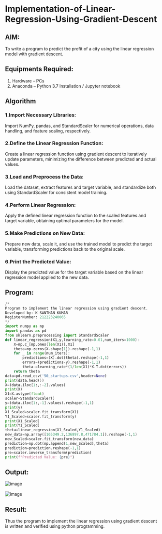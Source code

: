 # Implementation-of-Linear-Regression-Using-Gradient-Descent

## AIM:
To write a program to predict the profit of a city using the linear regression model with gradient descent.

## Equipments Required:
1. Hardware – PCs
2. Anaconda – Python 3.7 Installation / Jupyter notebook

## Algorithm
### 1.Import Necessary Libraries:

Import NumPy, pandas, and StandardScaler for numerical operations, data handling, and feature scaling, respectively.

### 2.Define the Linear Regression Function:

Create a linear regression function using gradient descent to iteratively update parameters, minimizing the difference between predicted and actual values.

### 3.Load and Preprocess the Data:

Load the dataset, extract features and target variable, and standardize both using StandardScaler for consistent model training.

### 4.Perform Linear Regression:

Apply the defined linear regression function to the scaled features and target variable, obtaining optimal parameters for the model.

### 5.Make Predictions on New Data:

Prepare new data, scale it, and use the trained model to predict the target variable, transforming predictions back to the original scale.

### 6.Print the Predicted Value:

Display the predicted value for the target variable based on the linear regression model applied to the new data.

## Program:
```python
/*
Program to implement the linear regression using gradient descent.
Developed by: K SANTHAN KUMAR
RegisterNumber: 212223240065
*/
import numpy as np
import pandas as pd
from sklearn.preprocessing import StandardScaler
def linear_regression(X1,y,learning_rate=0.01,num_iters=1000):
    X=np.c_[np.ones(len(X1)),X1]
    theta=np.zeros(X.shape[1]).reshape(-1,1)
    for _ in range(num_iters):
        predictions=(X).dot(theta).reshape(-1,1)
        errors=(predictions-y).reshape(-1,1)
        theta-=learning_rate*(1/len(X1)*X.T.dot(errors))
    return theta
data=pd.read_csv('50_startups.csv',header=None)
print(data.head())
X=(data.iloc[1:,:-2].values)
print(X)
X1=X.astype(float)
scaler=StandardScaler()
y=(data.iloc[1:,-1].values).reshape(-1,1)
print(y)
X1_Scaled=scaler.fit_transform(X1)
Y1_Scaled=scaler.fit_transform(y)
print(X1_Scaled)
print(Y1_Scaled)
theta=linear_regression(X1_Scaled,Y1_Scaled)
new_data=np.array([165349.2,136897.8,471784.1]).reshape(-1,1)
new_Scaled=scaler.fit_transform(new_data)
prediction=np.dot(np.append(1,new_Scaled),theta)
prediction=prediction.reshape(-1,1)
pre=scaler.inverse_transform(prediction)
print(f"Predicted Value: {pre}")
```

## Output:
![image](https://github.com/SANTHAN-2006/Implementation-of-Linear-Regression-Using-Gradient-Descent/assets/80164014/57195359-23f9-4dab-a2cb-b5262541375c)
<br>
<br>
![image](https://github.com/SANTHAN-2006/Implementation-of-Linear-Regression-Using-Gradient-Descent/assets/80164014/f223a179-d5b6-40bd-9728-1426475bfcaf)


## Result:
Thus the program to implement the linear regression using gradient descent is written and verified using python programming.
